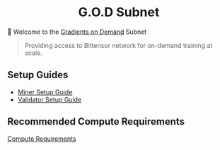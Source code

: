 <h1 align="center">G.O.D Subnet</h1>


🚀 Welcome to the [Gradients on Demand](https://finetuning-web.vercel.app/app) Subnet

> Providing access to Bittensor network for on-demand training at scale.


## Setup Guides

- [Miner Setup Guide](docs/miner_setup.md)
- [Validator Setup Guide](docs/validator_setup.md)

## Recommended Compute Requirements

[Compute Requirements](docs/compute.md)

